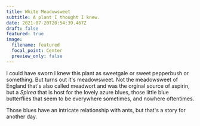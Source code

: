 ```yaml
---
title: White Meadowsweet
subtitle: A plant I thought I knew.
date: 2021-07-20T20:54:39.467Z
draft: false
featured: true
image:
  filename: featured
  focal_point: Center
  preview_only: false
---
```

I could have sworn I knew this plant as sweetgale or sweet pepperbush or something. But turns out it's meadowsweet. Not the meadowsweet of England that's also called meadwort and was the orginal source of aspirin, but a *Spirea* that is host for the lovely azure blues, those little blue butterflies that seem to be everywhere sometimes, and nowhere oftentimes.

Those blues have an intricate relationship with ants, but that's a story for another day.

